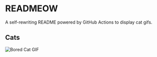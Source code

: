 # READMEOW

A self-rewriting README powered by GitHub Actions to display cat gifs.

## Cats

![Bored Cat GIF](https://media2.giphy.com/media/mlvseq9yvZhba/200.gif?cid=9acd02dach9slvmcg007yrtkhazk18ra34ta21q8xf4ilhii&ep=v1_gifs_search&rid=200.gif&ct=g)
